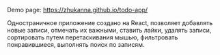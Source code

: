 Demo page: https://zhukanna.github.io/todo-app/

Одностраничное приложение создано на React, 
позволяет добавлять новые записи, отмечать их важными, 
ставить лайки, удалять записи, сортировать путем перетаскивания мышью, 
фильтровать понравившиеся, выполнять поиск по записям.
